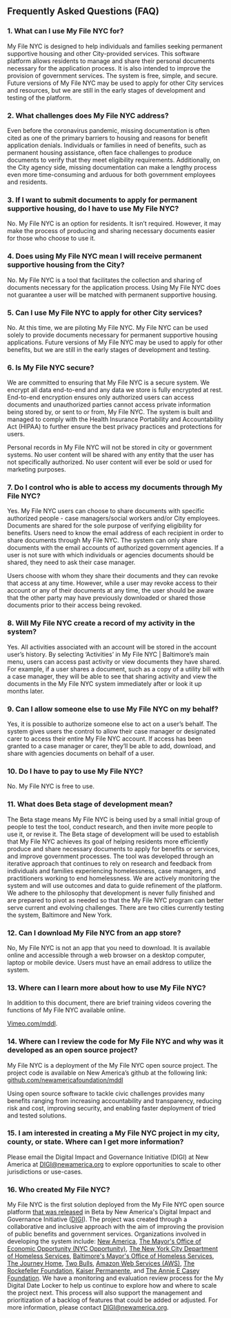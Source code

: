 ## Frequently Asked Questions (FAQ)

### 1. What can I use My File NYC for?

My File NYC is designed to help individuals and families seeking permanent supportive housing and other City-provided services. This software platform allows residents to manage and share their personal documents necessary for the application process. It is also intended to improve the provision of government services. The system is free, simple, and secure.
Future versions of My File NYC may be used to apply for other City services and resources, but we are still in the early stages of development and testing of the platform.

### 2. What challenges does My File NYC address?

Even before the coronavirus pandemic, missing documentation is often cited as one of the primary barriers to housing and reasons for benefit application denials. Individuals or families in need of benefits, such as permanent housing assistance, often face challenges to produce documents to verify that they meet eligibility requirements. Additionally, on the City agency side, missing documentation can make a lengthy process even more time-consuming and arduous for both government employees and residents.

### 3. If I want to submit documents to apply for permanent supportive housing, do I have to use My File NYC?

No. My File NYC is an option for residents. It isn’t required. However, it may make the process of producing and sharing necessary documents easier for those who choose to use it.

### 4. Does using My File NYC mean I will receive permanent supportive housing from the City?

No. My File NYC is a tool that facilitates the collection and sharing of documents necessary for the application process. Using My File NYC does not guarantee a user will be matched with permanent supportive housing.

### 5. Can I use My File NYC to apply for other City services?

No. At this time, we are piloting My File NYC. My File NYC can be used solely to provide documents necessary for permanent supportive housing applications. Future versions of My File NYC may be used to apply for other benefits, but we are still in the early stages of development and testing.

### 6. Is My File NYC secure?

We are committed to ensuring that My File NYC is a secure system. We encrypt all data end-to-end and any data we store is fully encrypted at rest. End-to-end encryption ensures only authorized users can access documents and unauthorized parties cannot access private information being stored by, or sent to or from, My File NYC. The system is built and managed to comply with the Health Insurance Portability and Accountability Act (HIPAA) to further ensure the best privacy practices and protections for users.

Personal records in My File NYC will not be stored in city or government systems. No user content will be shared with any entity that the user has not specifically authorized. No user content will ever be sold or used for marketing purposes.

### 7. Do I control who is able to access my documents through My File NYC?

Yes. My File NYC users can choose to share documents with specific authorized people - case managers/social workers and/or City employees. Documents are shared for the sole purpose of verifying eligibility for benefits. Users need to know the email address of each recipient in order to share documents through My File NYC. The system can only share documents with the email accounts of authorized government agencies. If a user is not sure with which individuals or agencies documents should be shared, they need to ask their case manager.

Users choose with whom they share their documents and they can revoke that access at any time. However, while a user may revoke access to their account or any of their documents at any time, the user should be aware that the other party may have previously downloaded or shared those documents prior to their access being revoked.

### 8. Will My File NYC create a record of my activity in the system?

Yes. All activities associated with an account will be stored in the account user’s history. By selecting ‘Activities’ in My File NYC | Baltimore’s main menu, users can access past activity or view documents they have shared. For example, if a user shares a document, such as a copy of a utility bill with a case manager, they will be able to see that sharing activity and view the documents in the My File NYC system immediately after or look it up months later.

### 9. Can I allow someone else to use My File NYC on my behalf?

Yes, it is possible to authorize someone else to act on a user’s behalf. The system gives users the control to allow their case manager or designated carer to access their entire My File NYC account. If access has been granted to a case manager or carer, they’ll be able to add, download, and share with agencies documents on behalf of a user.

### 10. Do I have to pay to use My File NYC?

No. My File NYC is free to use.

### 11. What does Beta stage of development mean?

The Beta stage means My File NYC is being used by a small initial group of people to test the tool, conduct research, and then invite more people to use it, or revise it. The Beta stage of development will be used to establish that My File NYC achieves its goal of helping residents more efficiently produce and share necessary documents to apply for benefits or services, and improve government processes. The tool was developed through an iterative approach that continues to rely on research and feedback from individuals and families experiencing homelessness, case managers, and practitioners working to end homelessness. We are actively monitoring the system and will use outcomes and data to guide refinement of the platform. We adhere to the philosophy that development is never fully finished and are prepared to pivot as needed so that the My File NYC program can better serve current and evolving challenges. There are two cities currently testing the system, Baltimore and New York.

### 12. Can I download My File NYC from an app store?

No, My File NYC is not an app that you need to download. It is available online and accessible through a web browser on a desktop computer, laptop or mobile device. Users must have an email address to utilize the system.

### 13. Where can I learn more about how to use My File NYC?

In addition to this document, there are brief training videos covering the functions of My File NYC available online.

[Vimeo.com/mddl](https://vimeo.com/mddl).

### 14. Where can I review the code for My File NYC and why was it developed as an open source project?

My File NYC is a deployment of the My File NYC open source project. The project code is available on New America’s github at the following link:
[github.com/newamericafoundation/mddl](https://github.com/newamericafoundation/mddl)

Using open source software to tackle civic challenges provides many benefits ranging from increasing accountability and transparency, reducing risk and cost, improving security, and enabling faster deployment of tried and tested solutions.

### 15. I am interested in creating a My File NYC project in my city, county, or state. Where can I get more information?

Please email the Digital Impact and Governance Initiative (DIGI) at New America at <DIGI@newamerica.org> to explore opportunities to scale to other jurisdictions or use-cases.

### 16. Who created My File NYC?

My File NYC is the first solution deployed from the My File NYC open source platform [that was released](https://github.com/newamericafoundation/digi-datalocker) in Beta by New America's Digital Impact and Governance Initiative ([DIGI](https://www.newamerica.org/digital-impact-governance-initiative/)). The project was created through a collaborative and inclusive approach with the aim of improving the provision of public benefits and government services. Organizations involved in developing the system include: [New America](https://www.newamerica.org/), [The Mayor's Office of Economic Opportunity (NYC Opportunity)](https://www1.nyc.gov/site/opportunity/index.page), [The New York City Department of Homeless Services](https://www1.nyc.gov/site/dhs/index.page), [Baltimore's Mayor's Office of Homeless Services](https://homeless.baltimorecity.gov/), [The Journey Home](https://journeyhomebaltimore.org/), [Two Bulls](https://www.twobulls.com/), [Amazon Web Services (AWS)](https://aws.amazon.com/), [The Rockefeller Foundation](https://www.rockefellerfoundation.org/), [Kaiser Permanente](https://community.kp.org/grants-and-volunteering/funding-opportunities), and [The Annie E Casey Foundation](https://www.aecf.org/). We have a monitoring and evaluation review process for the My Digital Date Locker to help us continue to explore how and where to scale the project next. This process will also support the management and prioritization of a backlog of features that could be added or adjusted. For more information, please contact <DIGI@newamerica.org>.
<br>
<br>
<br>
<br>
